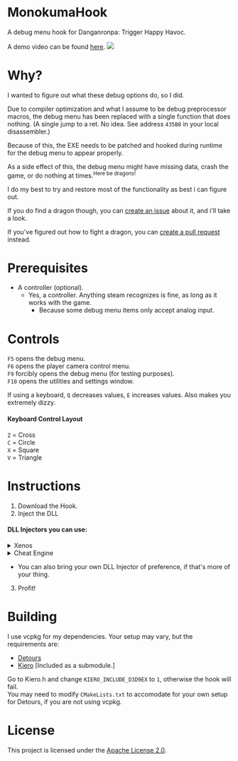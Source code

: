 # MonokumaHook 
A debug menu hook for Danganronpa: Trigger Happy Havoc.

A demo video can be found [here](https://youtu.be/vbG7M5s6R9w).
![](https://cdn.platea.moe/bread/Disloyal-Specific-Ynambu/EFOIZC6gkJ.png)

# Why?
I wanted to figure out what these debug options do, so I did.

Due to compiler optimization and what I assume to be debug preprocessor macros, the debug menu has been replaced with a single function that does nothing. (A single jump to a ret. No idea. See address `435B0` in your local disassembler.)<br>

Because of this, the EXE needs to be patched and hooked during runtime for the debug menu to appear properly.<br>

As a side effect of this, the debug menu might have missing data, crash the game, or do nothing at times.<sup>Here be dragons!</sup>

I do my best to try and restore most of the functionality as best i can figure out.

If you do find a dragon though, you can [create an issue](https://github.com/Visual-Novel-Decompilation-Project/monokuma-hook/issues) about it, and i'll take a look.

If you've figured out how to fight a dragon, you can [create a pull request](https://github.com/Visual-Novel-Decompilation-Project/monokuma-hook/pulls) instead.

# Prerequisites
- A controller (optional).
  - Yes, a controller. Anything steam recognizes is fine, as long as it works with the game.
    - Because some debug menu items only accept analog input.

# Controls
`F5` opens the debug menu.<br>
`F6` opens the player camera control menu.<br>
`F9` forcibly opens the debug menu (for testing purposes).<br>
`F10` opens the utilities and settings window.<br>

If using a keyboard, `Q` decreases values, `E` increases values. Also makes you extremely dizzy.

#### Keyboard Control Layout
`Z` = Cross<br>
`C` = Circle<br>
`X` = Square<br>
`V` = Triangle<br>

# Instructions 
1. Download the Hook.<br>
2. Inject the DLL<br>

#### DLL Injectors you can use:
<details>

<summary> Xenos </summary>
<a href="https://github.com/DarthTon/Xenos">https://github.com/DarthTon/Xenos</a>
<summary>Download Xenos from github.</summary>
<img src="https://cdn.platea.moe/public/msedge_Z1a5UBYfRU.png"/>
<li>Ask Windows Defender nicely not to delete it.</li>
<li>Start the game.</li>
<li>Run Xenos.exe as an administrator.</li>
<summary>You will now see the following:</summary>
<img src="https://cdn.platea.moe/public/Code_scgg9PxLEc.png"/>
<summary>Select the process "DR1_us.exe" as shown:</summary>
<img src="https://cdn.platea.moe/public/DR1_us_skNFv25jXJ.png"/>
<summary>Now add the DLL as shown:</summary>
<img src="https://cdn.platea.moe/public/Xenos_jw5nWH8dg0.png"/>
<summary>Finally, Xenos should look like this:</summary>
<img src="https://cdn.platea.moe/public/OY943BAm4e.png"/>
<summary>Press inject, and we're done!</summary>
<img src="https://cdn.platea.moe/public/DR1_us_KbP1mzqNB8.png"/>
<li>You can now close Xenos at this point.</li>
<br>
</details>

<details>
<summary>Cheat Engine</summary>
<li>Start the game.</li>
<li>Start Cheat Engine.</li>
<li>Select DR1_us.exe from the processes list.</li>
<img src="https://cdn.platea.moe/bread/Valuable-Old-Thunderbird/cheatengine-x86_64-SSE4-AVX2_e4OnB4haW1.jpg">
<li>Click on Memory View.</li>
<img src="https://cdn.platea.moe/bread/Zany-Sudden-Noddy/cheatengine-x86_64-SSE4-AVX2_0KzC89Zgqn.jpg">
<li>Select Tools -> Inject DLL</li>
<img src="https://cdn.platea.moe/bread/Mushy-Exotic-Spadefoot/cheatengine-x86_64-SSE4-AVX2_YmXoHhCAIV.jpg">
<li>Select MonokumaHook.dll</li>
<img src="https://cdn.platea.moe/bread/Winding-Windy-Gilamonster/cheatengine-x86_64-SSE4-AVX2_s55PVVXG3W.jpg">
<li>Select No to "Do you want to execute a function of the dll?"</li>
<img src="https://cdn.platea.moe/bread/Teal-Busy-Conure/cheatengine-x86_64-SSE4-AVX2_yxWZcxl9jv.jpg">
<li>Congratulations! You can now close Cheat Engine.</li>
<img src="https://cdn.platea.moe/bread/Worn-Real-Hoverfly/cheatengine-x86_64-SSE4-AVX2_dOkFzcCPgK.jpg">
</details>

- You can also bring your own DLL Injector of preference, if that's more of your thing.

3. Profit!


# Building
I use vcpkg for my dependencies. Your setup may vary, but the requirements are:

- [Detours](https://github.com/microsoft/Detours)
- [Kiero](https://github.com/Rebzzel/kiero) [Included as a submodule.]

Go to Kiero.h and change `KIERO_INCLUDE_D3D9EX` to `1`, otherwise the hook will fail.<br>
You may need to modify `CMakeLists.txt` to accomodate for your own setup for Detours, if you are not using vcpkg.

# License
This project is licensed under the [Apache License 2.0](https://github.com/Visual-Novel-Decompilation-Project/monokuma-hook/blob/main/LICENSE).
